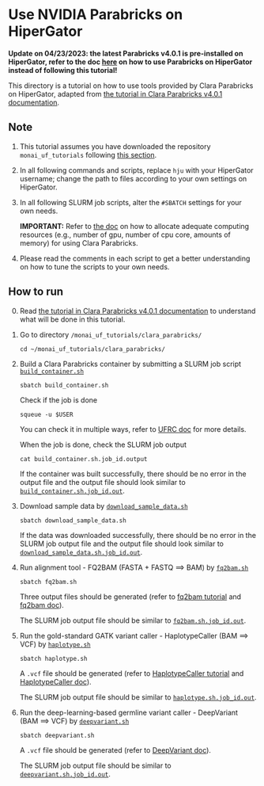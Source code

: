 # **Use NVIDIA Parabricks on HiperGator**

**Update on 04/23/2023: the latest Parabricks v4.0.1 is pre-installed on HiperGator, refer to the doc [here](https://help.rc.ufl.edu/doc/Parabricks) on how to use Parabricks on HiperGator instead of following this tutorial!**
    
This directory is a tutorial on how to use tools provided by Clara Parabricks on HiperGator, adapted from [the tutorial in Clara Parabricks v4.0.1 documentation](https://docs.nvidia.com/clara/parabricks/4.0.1/Tutorials.html).  

## **Note**
1. This tutorial assumes you have downloaded the repository `monai_uf_tutorials` following [this section](../README.md/#download-this-repository-on-hipergator).
2. In all following commands and scripts, replace `hju` with your HiperGator username; change the path to files according to your own settings on HiperGator. 
3. In all following SLURM job scripts, alter the `#SBATCH` settings for your own needs. 

    **IMPORTANT:** Refer to [the doc](https://docs.nvidia.com/clara/parabricks/4.0.1/GettingStarted.html) on how to allocate adequate computing resources (e.g., number of gpu, number of cpu core, amounts of memory) for using Clara Parabricks.
4. Please read the comments in each script to get a better understanding on how to tune the scripts to your own needs.


## **How to run**
0. Read [the tutorial in Clara Parabricks v4.0.1 documentation](https://docs.nvidia.com/clara/parabricks/4.0.1/Tutorials.html) to understand what will be done in this tutorial.

1. Go to directory `/monai_uf_tutorials/clara_parabricks/`
    ```
    cd ~/monai_uf_tutorials/clara_parabricks/
    ```

2. Build a Clara Parabricks container by submitting a SLURM job script [`build_container.sh`](./build_container.sh)
    ```
    sbatch build_container.sh
    ```
    Check if the job is done 
    ```
    squeue -u $USER
    ```
    You can check it in multiple ways, refer to [UFRC doc](https://help.rc.ufl.edu/doc/UFRC_Help_and_Documentation) for more details.
    
    When the job is done, check the SLURM job output 
    ```
    cat build_container.sh.job_id.output
    ```
    If the container was built successfully, there should be no error in the output file and the output file should look similar to [`build_container.sh.job_id.out`](./build_container.sh.job_id.out).

4. Download sample data by [`download_sample_data.sh`](./download_sample_data.sh)    
    ```
    sbatch download_sample_data.sh
    ```
    If the data was downloaded successfully, there should be no error in the SLURM job output file and the output file should look similar to [`download_sample_data.sh.job_id.out`](./download_sample_data.sh.job_id.out).

5. Run alignment tool - FQ2BAM (FASTA + FASTQ ==> BAM) by [`fq2bam.sh`](./fq2bam.sh)
    ```
    sbatch fq2bam.sh
    ```
    Three output files should be generated (refer to [fq2bam tutorial](https://docs.nvidia.com/clara/parabricks/4.0.1/Tutorials/FQ2BAM_Tutorial.html) and [fq2bam doc](https://docs.nvidia.com/clara/parabricks/4.0.1/Documentation/ToolDocs/man_fq2bam.html#man-fq2bam)). 
    
    The SLURM job output file should be similar to [`fq2bam.sh.job_id.out`](./fq2bam.sh.job_id.out). 


6. Run the gold-standard GATK variant caller - HaplotypeCaller (BAM ==> VCF)  by [`haplotype.sh`](./haplotype.sh)
    ```
    sbatch haplotype.sh
    ```
    A `.vcf` file should be generated (refer to [HaplotypeCaller tutorial](https://docs.nvidia.com/clara/parabricks/4.0.1/Tutorials/HaplotypeCaller_Tutorial.html) and [HaplotypeCaller doc](https://docs.nvidia.com/clara/parabricks/4.0.1/Documentation/ToolDocs/man_haplotypecaller.html#man-haplotypecaller)). 
    
    The SLURM job output file should be similar to [`haplotype.sh.job_id.out`](./haplotype.sh.job_id.out).     

7. Run the deep-learning-based germline variant caller - DeepVariant (BAM ==> VCF)  by [`deepvariant.sh`](./deepvariant.sh)
    ```
    sbatch deepvariant.sh
    ```
    A `.vcf` file should be generated (refer to [DeepVariant doc](https://docs.nvidia.com/clara/parabricks/4.0.1/Documentation/ToolDocs/man_deepvariant.html#man-deepvariant)). 
    
    The SLURM job output file should be similar to [`deepvariant.sh.job_id.out`](./deepvariant.sh.job_id.out).      
